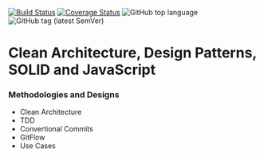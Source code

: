 [![Build Status](https://travis-ci.com/williamkoller/clean-node-api.svg?branch=master)](https://travis-ci.com/williamkoller/clean-node-api)
[![Coverage Status](https://coveralls.io/repos/github/williamkoller/clean-node-api/badge.svg?branch=master)](https://coveralls.io/github/williamkoller/clean-node-api?branch=master)
![GitHub top language](https://img.shields.io/github/languages/top/williamkoller/clean-node-api)
![GitHub tag (latest SemVer)](https://img.shields.io/github/v/tag/williamkoller/clean-node-api)


# Clean Architecture, Design Patterns, SOLID and JavaScript

### Methodologies and Designs
* Clean Architecture
* TDD
* Convertional Commits
* GitFlow
* Use Cases